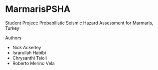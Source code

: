 # MarmarisPSHA
Student Project: Probabilistic Seismic Hazard Assessment for Marmaris, Turkey

Authors
- Nick Ackerley
- Israrullah Habibi
- Chrysanthi Tsioli
- Roberto Merino Vela
